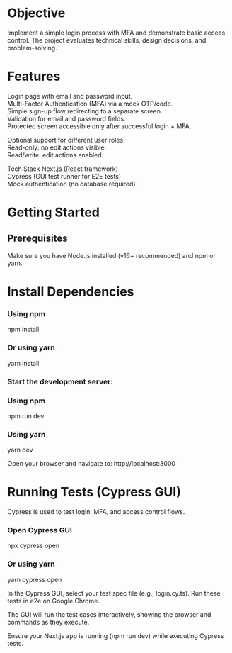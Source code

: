 # Objective

Implement a simple login process with MFA and demonstrate basic access control. The project evaluates technical skills, design decisions, and problem-solving.

# Features
Login page with email and password input.  
Multi-Factor Authentication (MFA) via a mock OTP/code.  
Simple sign-up flow redirecting to a separate screen.  
Validation for email and password fields.  
Protected screen accessible only after successful login + MFA.  

Optional support for different user roles:  
Read-only: no edit actions visible.  
Read/write: edit actions enabled.  
  
Tech Stack
Next.js (React framework)  
Cypress (GUI test runner for E2E tests)  
Mock authentication (no database required)  


# Getting Started
## Prerequisites

Make sure you have Node.js installed (v16+ recommended) and npm or yarn.  

# Install Dependencies
### Using npm
npm install

### Or using yarn
yarn install

### Start the development server:
### Using npm
npm run dev

### Using yarn
yarn dev

Open your browser and navigate to: http://localhost:3000

# Running Tests (Cypress GUI)
Cypress is used to test login, MFA, and access control flows.

### Open Cypress GUI
npx cypress open

### Or using yarn
yarn cypress open

In the Cypress GUI, select your test spec file (e.g., login.cy.ts). Run these tests in e2e on Google Chrome. 

The GUI will run the test cases interactively, showing the browser and commands as they execute.

Ensure your Next.js app is running (npm run dev) while executing Cypress tests.